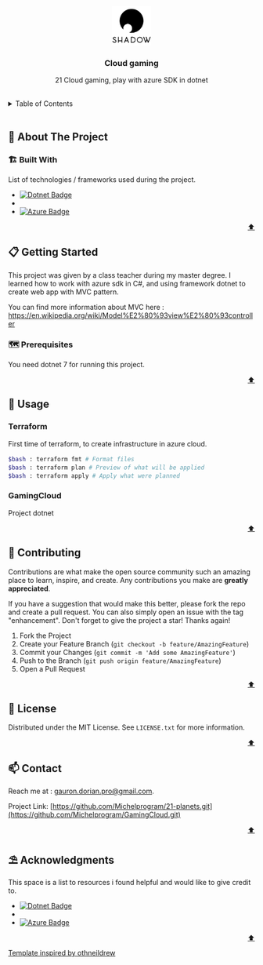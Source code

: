 <div id="top"></div>



<!-- PROJECT LOGO -->
<br />
<div align="center">
    <img src="./GamingCloud/wwwroot/images.png" alt="Logo" width="80" height="80">

<h3 align="center">Cloud gaming</h3>

  <p align="center">21 Cloud gaming, play with azure SDK in dotnet</p>
</div>

 <br />  

<!-- TABLE OF CONTENTS -->
<details>
  <summary>Table of Contents</summary>
  <ol>
    <li>
      <a href="#about-the-project">🧭 About The Project</a>
      <ul>
        <li><a href="#built-with">🏗️ Built With</a></li>
      </ul>
    </li>
    <li>
      <a href="#getting-started">📋 Getting Started</a>
      <ul>
        <li><a href="#prerequisites">🗺️ Prerequisites</a></li>
        <li><a href="#installation">⚙️ Installation</a></li>
      </ul>
    </li>
    <li><a href="#usage">💾 Usage</a></li>
    <li><a href="#contributing">🔗 Contributing</a></li>
    <li><a href="#license">📰 License</a></li>
    <li><a href="#contact">📫 Contact</a></li>
    <li><a href="#acknowledgments">⛱️ Acknowledgments</a></li>
  </ol>
</details>

<br>



<!-- ABOUT THE PROJECT -->
## 🧭 About The Project

### 🏗️ Built With

List of technologies / frameworks used during the project.

* [![Dotnet Badge](https://img.shields.io/badge/.NET-5C2D91?style=for-the-badge&logo=.net&logoColor=white)](https://dotnet.microsoft.com/en-us/)
* 
* [![Azure Badge](https://img.shields.io/badge/Microsoft_Azure-0089D6?style=for-the-badge&logo=microsoft-azure&logoColor=white)](https://azure.microsoft.com/fr-fr)

<p align="right"><a href="#top">⬆️</a></p>




<!-- GETTING STARTED -->
## 📋 Getting Started

This project was given by a class teacher during my master degree.
I learned how to work with azure sdk in C#, and using framework dotnet to create web app with MVC pattern.

You can find more information about MVC here : https://en.wikipedia.org/wiki/Model%E2%80%93view%E2%80%93controller

### 🗺️ Prerequisites

You need dotnet 7 for running this project.

<p align="right"><a href="#top">⬆️</a></p>


<!-- USAGE EXAMPLES -->
## 💾 Usage

### Terraform
First time of terraform, to create infrastructure in azure cloud.

```bash
$bash : terraform fmt # Format files
$bash : terraform plan # Preview of what will be applied
$bash : terraform apply # Apply what were planned
```

### GamingCloud

Project dotnet

<p align="right"><a href="#top">⬆️</a></p>


<!-- CONTRIBUTING -->
## 🔗 Contributing

Contributions are what make the open source community such an amazing place to learn, inspire, and create. Any contributions you make are **greatly appreciated**.

If you have a suggestion that would make this better, please fork the repo and create a pull request. You can also simply open an issue with the tag "enhancement".
Don't forget to give the project a star! Thanks again!

1. Fork the Project
2. Create your Feature Branch (`git checkout -b feature/AmazingFeature`)
3. Commit your Changes (`git commit -m 'Add some AmazingFeature'`)
4. Push to the Branch (`git push origin feature/AmazingFeature`)
5. Open a Pull Request

<p align="right"><a href="#top">⬆️</a></p>




<!-- LICENSE -->
## 📰 License

Distributed under the MIT License. See `LICENSE.txt` for more information.

<p align="right"><a href="#top">⬆️</a></p>



<!-- CONTACT -->
## 📫 Contact

Reach me at : gauron.dorian.pro@gmail.com.

Project Link: [https://github.com/Michelprogram/21-planets.git](https://github.com/Michelprogram/GamingCloud.git)

<p align="right"><a href="#top">⬆️</a></p>




<!-- ACKNOWLEDGMENTS -->
## ⛱️ Acknowledgments

This space is a list to resources i found helpful and would like to give credit to.

* [![Dotnet Badge](https://img.shields.io/badge/.NET-5C2D91?style=for-the-badge&logo=.net&logoColor=white)](https://dotnet.microsoft.com/en-us/)
* 
* [![Azure Badge](https://img.shields.io/badge/Microsoft_Azure-0089D6?style=for-the-badge&logo=microsoft-azure&logoColor=white)](https://azure.microsoft.com/fr-fr)

<p align="right"><a href="#top">⬆️</a></p>

<a href="https://github.com/othneildrew/Best-README-Template">Template inspired by othneildrew</a>